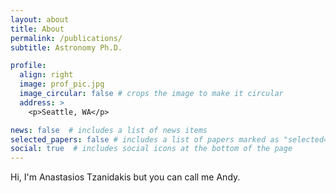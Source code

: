```yaml
---
layout: about
title: About
permalink: /publications/
subtitle: Astronomy Ph.D.

profile:
  align: right
  image: prof_pic.jpg
  image_circular: false # crops the image to make it circular
  address: >
    <p>Seattle, WA</p>

news: false  # includes a list of news items
selected_papers: false # includes a list of papers marked as "selected={true}"
social: true  # includes social icons at the bottom of the page
---
```

Hi, I'm Anastasios Tzanidakis but you can call me Andy.